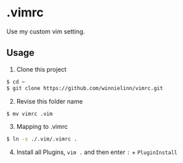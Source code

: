 # .vimrc

Use my custom vim setting.

## Usage

1. Clone this project

```bash
$ cd ~
$ git clone https://github.com/winnielinn/vimrc.git
```

2. Revise this folder name

```bash
$ mv vimrc .vim
```

3. Mapping to .vimrc

```bash
$ ln -s ./.vim/.vimrc .
```

4. Install all Plugins, `vim .` and then enter `:` + `PluginInstall`
